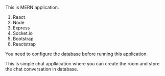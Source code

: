 This is MERN application.

1. React
2. Node
3. Express
4. Socket.io
5. Bootstrap
6. Reactstrap

You need to configure the database before running this application.

This is simple chat applkication where you can create the room and 
store the chat conversation  in database.

